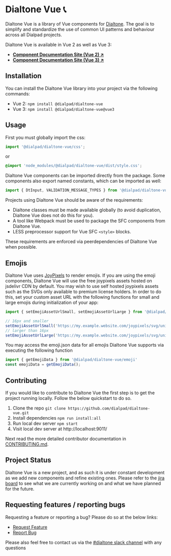 # Dialtone Vue 📞

Dialtone Vue is a library of Vue components for [Dialtone][dt]. The goal is to simplify and standardize the use of common UI patterns and behaviour across all Dialpad projects.

Dialtone Vue is available in Vue 2 as well as Vue 3:

- **[Component Documentation Site (Vue 2) ↗️][dialtone-vue]**
- **[Component Documentation Site (Vue 3) ↗️][dialtone-vue3]**

[dt]: https://dialpad.design
[dialtone-vue]: https://vue.dialpad.design
[dialtone-vue3]: https://vue.dialpad.design/vue3

## Installation

You can install the Dialtone Vue library into your project via the following commands:

- Vue 2: `npm install @dialpad/dialtone-vue`
- Vue 3: `npm install @dialpad/dialtone-vue@vue3`

## Usage

First you must globally import the css:

```js
import '@dialpad/dialtone-vue/css';
```

or

```css
@import 'node_modules/@dialpad/dialtone-vue/dist/style.css';
```

Dialtone Vue components can be imported directly from the package. Some components also export named constants, which can be imported as well:

```js
import { DtInput, VALIDATION_MESSAGE_TYPES } from '@dialpad/dialtone-vue';
```

Projects using Dialtone Vue should be aware of the requirements:

- Dialtone classes must be made available globally (to avoid duplication, Dialtone Vue does not do this for you).
- A tool like Webpack must be used to package the SFC components from Dialtone Vue.
- LESS preprocessor support for Vue SFC `<style>` blocks.

These requirements are enforced via peerdependencies of Dialtone Vue when possible.

## Emojis

Dialtone Vue uses [JoyPixels](https://www.joypixels.com/) to render emojis. If you are using the emoji components, Dialtone Vue will use the free joypixels assets hosted on jsdelivr CDN by default. You may wish to use self hosted joypixels assets such as the SVGs only available to premium license holders. In order to do this, set your custom asset URL with the following functions for small and large emojis during initialization of your app:

```js
import { setEmojiAssetUrlSmall, setEmojiAssetUrlLarge } from '@dialpad/dialtone-vue/emoji'

// 16px and smaller
setEmojiAssetUrlSmall('https://my.example.website.com/joypixels/svg/unicode/32/', '.png')
// larger than 16px
setEmojiAssetUrlLarge('https://my.example.website.com/joypixels/svg/unicode/', '.svg')
```

You may access the emoji.json data for all emojis Dialtone Vue supports via executing the following function

```js
import { getEmojiData } from '@dialpad/dialtone-vue/emoji'
const emojiData = getEmojiData();
```

## Contributing

If you would like to contribute to Dialtone Vue the first step is to get the project running locally. Follow the below quickstart to do so.

1. Clone the repo `git clone https://github.com/dialpad/dialtone-vue.git`
2. Install dependencies `npm run install:all`
3. Run local dev server `npm start`
4. Visit local dev server at http://localhost:9011/

Next read the more detailed contributor documentation in [CONTRIBUTING.md](.github/CONTRIBUTING.md).

## Project Status

Dialtone Vue is a new project, and as such it is under constant development as we add new components and refine existing ones. Please refer to the [jira board][jira] to see what we are currently working on and what we have planned for the future.

[jira]: https://dialpad.atlassian.net/browse/DT
[request]: https://dialpad.atlassian.net/secure/CreateIssue.jspa?issuetype=10901&pid=12428
[report]: https://dialpad.atlassian.net/secure/CreateIssue.jspa?issuetype=10878&pid=12428

## Requesting features / reporting bugs

Requesting a feature or reporting a bug? Please do so at the below links:

- [Request Feature](https://dialpad.atlassian.net/secure/CreateIssue.jspa?issuetype=10901&pid=12428)
- [Report Bug](https://dialpad.atlassian.net/secure/CreateIssue.jspa?issuetype=10878&pid=12428)

Please also feel free to contact us via the [#dialtone slack channel](https://dialpad.slack.com/messages/dialtone/) with any questions
